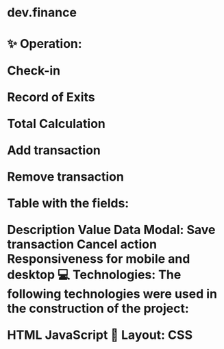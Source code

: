 <h1>dev.finance<h1>

✨ Operation:

   Check-in
	 
   Record of Exits
	 
   Total Calculation
	 
   Add transaction
	 
   Remove transaction
	 
   Table with the fields:
	 
   Description
   Value
   Data
   Modal:
   Save transaction
   Cancel action
   Responsiveness for mobile and desktop
💻 Technologies:
The following technologies were used in the construction of the project:

HTML
JavaScript
🎨 Layout:
CSS
